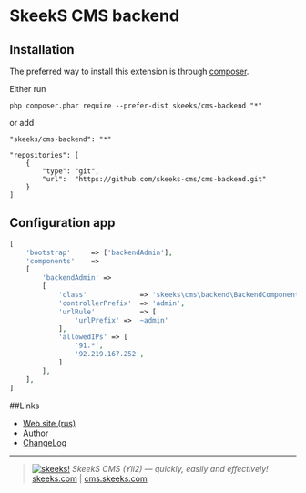 SkeekS CMS backend
===================================

Installation
------------

The preferred way to install this extension is through [composer](http://getcomposer.org/download/).

Either run

```
php composer.phar require --prefer-dist skeeks/cms-backend "*"
```

or add

```
"skeeks/cms-backend": "*"
```

```
"repositories": [
    {
        "type": "git",
        "url":  "https://github.com/skeeks-cms/cms-backend.git"
    }
]
```

Configuration app
----------


```php
[
    'bootstrap'     => ['backendAdmin'],
    'components'    =>
    [
        'backendAdmin' =>
        [
            'class'             => 'skeeks\cms\backend\BackendComponent',
            'controllerPrefix'  => 'admin',
            'urlRule'           => [
                'urlPrefix' => '~admin'
            ],
            'allowedIPs' => [
                '91.*',
                '92.219.167.252',
            ]
        ],
    ],
]
```

##Links
* [Web site (rus)](https://cms.skeeks.com)
* [Author](https://skeeks.com)
* [ChangeLog](https://github.com/skeeks-cms/cms-vk-database/blob/master/CHANGELOG.md)


___

> [![skeeks!](https://gravatar.com/userimage/74431132/13d04d83218593564422770b616e5622.jpg)](https://skeeks.com)
<i>SkeekS CMS (Yii2) — quickly, easily and effectively!</i>  
[skeeks.com](https://skeeks.com) | [cms.skeeks.com](https://cms.skeeks.com)


